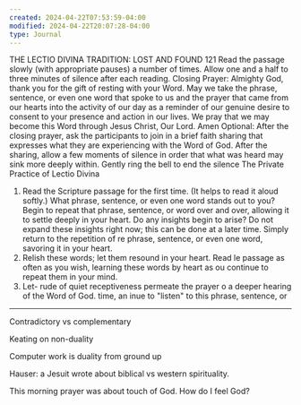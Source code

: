 ```yaml
---
created: 2024-04-22T07:53:59-04:00
modified: 2024-04-22T20:07:28-04:00
type: Journal
---
```


THE LECTIO DIVINA TRADITION: LOST AND FOUND
121
Read the passage slowly (with appropriate pauses) a number of times.
Allow one and a half to three minutes of silence after each reading.
Closing Prayer: Almighty God, thank you for the gift of resting with your Word. May we take the phrase, sentence, or even one word that spoke to us and the prayer that came from our hearts into the activity of our day as a reminder of our genuine desire to consent to your presence and action in our lives.
We pray that we may become this Word through Jesus Christ, Our Lord. Amen
Optional: After the closing prayer, ask the participants to join in a brief faith sharing that expresses what they are experiencing with the Word of God. After the sharing, allow a few moments of silence in order that what was heard may sink more deeply within.
Gently ring the bell to end the silence
The Private Practice of Lectio Divina
1. Read the Scripture passage for the first time. (It helps to read it aloud softly.) What phrase, sentence, or even one word stands out to you? Begin to repeat that phrase, sentence, or word over and over, allowing it to settle deeply in your heart. Do any insights begin to arise? Do not expand these insights right now; this can be done at a later time. Simply return to the repetition of re phrase, sentence, or even one word, savoring it in your heart.
2. Relish these words; let them resound in your heart. Read le passage as often as you wish, learning these words by heart as ou continue to repeat them in your mind.
3. Let-
rude of quiet receptiveness permeate the prayer o a deeper hearing of the Word of God.
time, an
inue to "listen" to this phrase, sentence, or

---

Contradictory vs complementary

Keating on non-duality

Computer work is duality from ground up

Hauser: a Jesuit wrote about biblical vs western spirituality. 

This morning prayer was about touch of God.  How do I feel God?
